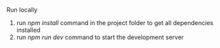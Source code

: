 Run locally 

1. run *npm install* command in the project folder to get  all dependencies installed
2. run *npm run dev* command to start the development server